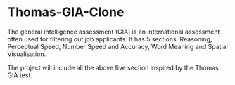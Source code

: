 # Thomas-GIA-Clone
The general intelligence assessment (GIA) is an international assessment often used for filtering out job applicants. It has 5 sections: Reasoning, Perceptual Speed, Number Speed and Accuracy, Word Meaning and Spatial Visualisation.  

The project will include all the above five section inspired by the Thomas GIA test. 




